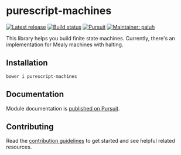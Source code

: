 # purescript-machines

[![Latest release](http://img.shields.io/github/release/purescript-contrib/purescript-machines.svg)](https://github.com/purescript-contrib/purescript-machines/releases)
[![Build status](https://travis-ci.org/purescript-contrib/purescript-machines.svg?branch=master)](https://travis-ci.org/purescript-contrib/purescript-machines)
[![Pursuit](http://pursuit.purescript.org/packages/purescript-machines/badge)](http://pursuit.purescript.org/packages/purescript-machines/)
[![Maintainer: paluh](https://img.shields.io/badge/maintainer-paluh-lightgrey.svg)](http://github.com/paluh)

This library helps you build finite state machines. Currently, there's an implementation for Mealy machines with halting.

## Installation

```shell
bower i purescript-machines
```

## Documentation

Module documentation is [published on Pursuit](http://pursuit.purescript.org/packages/purescript-machines).

## Contributing

Read the [contribution guidelines](https://github.com/purescript-contrib/purescript-machines/blob/master/.github/contributing.md) to get started and see helpful related resources.
